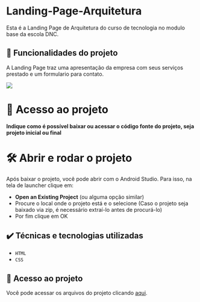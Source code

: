 # Landing-Page-Arquitetura
Esta é a Landing Page de Arquitetura do curso de tecnologia no modulo base da escola DNC.


## 🔨 Funcionalidades do projeto

A Landing Page traz uma apresentação da empresa com seus serviços prestado e um formulario para contato.

![](gif/Apresentacao.gif)

# 📁 Acesso ao projeto

**Indique como é possível baixar ou acessar o código fonte do projeto, seja projeto inicial ou final**

# 🛠️ Abrir e rodar o projeto
Após baixar o projeto, você pode abrir com o Android Studio. Para isso, na tela de launcher clique em:

- **Open an Existing Project** (ou alguma opção similar)
- Procure o local onde o projeto está e o selecione (Caso o projeto seja baixado via zip, é necessário extraí-lo antes de procurá-lo)
- Por fim clique em OK

## ✔️ Técnicas e tecnologias utilizadas

- ``HTML``
- ``CSS``

## 📁 Acesso ao projeto
Você pode acessar os arquivos do projeto clicando [aqui](https://github.com/Leandro-Pinho/Landing-Page-Arquitetura).
